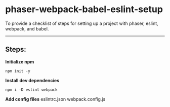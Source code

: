 # phaser-webpack-babel-eslint-setup

To provide a checklist of steps for setting up a project with phaser, eslint, webpack, and babel.

___
## **Steps:**

**Initialize npm**

`npm init -y`


**Install dev dependencies**

`npm i -D eslint webpack`


**Add config files**
eslintrc.json
webpack.config.js


